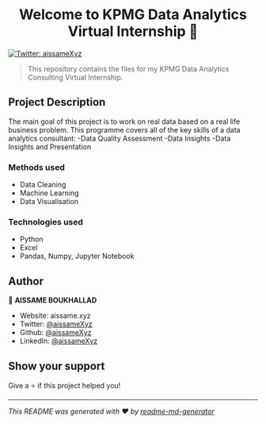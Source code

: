 <h1 align="center">Welcome to KPMG Data Analytics Virtual Internship 👋</h1>
<p>
  <a href="https://twitter.com/aissameXyz" target="_blank">
    <img alt="Twitter: aissameXyz" src="https://img.shields.io/twitter/follow/aissameXyz.svg?style=social" />
  </a>
</p>

> This repository contains the files for my KPMG Data Analytics Consulting Virtual Internship.

## Project Description
The main goal of this project is to work on real data based on a real life business problem. 
This programme covers all of the key skills of a data analytics consultant:
-Data Quality Assessment
-Data Insights
-Data Insights and Presentation

### Methods used
* Data Cleaning
* Machine Learning
* Data Visualisation

### Technologies used
* Python
* Excel
* Pandas, Numpy, Jupyter Notebook

## Author

👤 **AISSAME BOUKHALLAD**

* Website: aissame.xyz
* Twitter: [@aissameXyz](https://twitter.com/aissameXyz)
* Github: [@aissameXyz](https://github.com/aissameXyz)
* LinkedIn: [@aissameXyz](https://linkedin.com/in/aissameXyz)

## Show your support

Give a ⭐️ if this project helped you!

***
_This README was generated with ❤️ by [readme-md-generator](https://github.com/kefranabg/readme-md-generator)_
